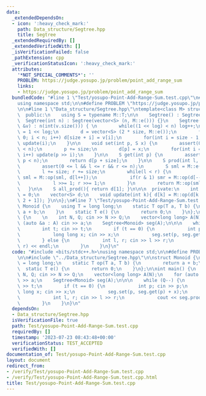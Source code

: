```yaml
---
data:
  _extendedDependsOn:
  - icon: ':heavy_check_mark:'
    path: Data_structure/Segtree.hpp
    title: Segtree
  _extendedRequiredBy: []
  _extendedVerifiedWith: []
  _isVerificationFailed: false
  _pathExtension: cpp
  _verificationStatusIcon: ':heavy_check_mark:'
  attributes:
    '*NOT_SPECIAL_COMMENTS*': ''
    PROBLEM: https://judge.yosupo.jp/problem/point_add_range_sum
    links:
    - https://judge.yosupo.jp/problem/point_add_range_sum
  bundledCode: "#line 1 \"Test/yosupo-Point-Add-Range-Sum.test.cpp\"\n#include <bits/stdc++.h>\n\
    using namespace std;\n\n#define PROBLEM \"https://judge.yosupo.jp/problem/point_add_range_sum\"\
    \n\n#line 1 \"Data_structure/Segtree.hpp\"\ntemplate<class M> struct Segtree {\n\
    \  public:\n    using S = typename M::T;\n\n    Segtree() : Segtree(0) {}\n  \
    \  Segtree(int n) : Segtree(vector<S> (n, M::e())) {}\n    Segtree(const vector<S>\
    \ &v) : n(int(v.size())) { \n        while((1 << log) < n) log++;\n        size\
    \ = 1 << log;\n        d = vector<S> (2 * size, M::e());\n        for(int i =\
    \ 0; i < n; i++) d[size + i] = v[i];\n        for(int i = size - 1; i >= 1; i--)\
    \ update(i);\n    }\n\n    void set(int p, S x) {\n        assert(0 <= p && p\
    \ < n);\n        p += size;\n        d[p] = x;\n        for(int i = 1; i <= log;\
    \ i++) update(p >> i);\n    }\n\n    S get(int p) {\n        assert(0 <= p &&\
    \ p < n);\n        return d[p + size];\n    }\n\n    S prod(int l, int r) {\n\
    \        assert(0 <= l && l <= r && r <= n);\n        S sml = M::e(), smr = M::e();\n\
    \        l += size; r += size;\n        while(l < r) {\n            if(l & 1)\
    \ sml = M::op(sml, d[l++]);\n            if(r & 1) smr = M::op(d[--r], smr);\n\
    \            l >>= 1; r >>= 1;\n        }\n        return M::op(sml, smr);\n \
    \   }\n\n    S all_prod(){ return d[1]; }\n\n\n  private:\n    int n, size, log\
    \ = 0;\n    vector<S> d;\n    void update(int k){ d[k] = M::op(d[k * 2], d[k *\
    \ 2 + 1]); }\n\n};\n#line 7 \"Test/yosupo-Point-Add-Range-Sum.test.cpp\"\n\nstruct\
    \ Monoid {\n    using T = long long;\n    static T op(T a, T b) {\n        return\
    \ a + b;\n    }\n    static T e() {\n        return 0;\n    }\n};\n\nint main()\
    \ {\n    \n    int N, Q; cin >> N >> Q;\n    vector<long long> A(N);\n    for\
    \ (auto &a : A) cin >> a;\n    Segtree<Monoid> seg(A);\n\n\n    while (Q--) {\n\
    \        int t; cin >> t;\n        if (t == 0) {\n            int p; cin >> p;\n\
    \            long long x; cin >> x;\n            seg.set(p, seg.get(p) + x);\n\
    \        } else {\n            int l, r; cin >> l >> r;\n            cout << seg.prod(l,\
    \ r) << endl;\n        }\n    }\n}\n"
  code: "#include <bits/stdc++.h>\nusing namespace std;\n\n#define PROBLEM \"https://judge.yosupo.jp/problem/point_add_range_sum\"\
    \n\n#include \"../Data_structure/Segtree.hpp\"\n\nstruct Monoid {\n    using T\
    \ = long long;\n    static T op(T a, T b) {\n        return a + b;\n    }\n  \
    \  static T e() {\n        return 0;\n    }\n};\n\nint main() {\n    \n    int\
    \ N, Q; cin >> N >> Q;\n    vector<long long> A(N);\n    for (auto &a : A) cin\
    \ >> a;\n    Segtree<Monoid> seg(A);\n\n\n    while (Q--) {\n        int t; cin\
    \ >> t;\n        if (t == 0) {\n            int p; cin >> p;\n            long\
    \ long x; cin >> x;\n            seg.set(p, seg.get(p) + x);\n        } else {\n\
    \            int l, r; cin >> l >> r;\n            cout << seg.prod(l, r) << endl;\n\
    \        }\n    }\n}\n"
  dependsOn:
  - Data_structure/Segtree.hpp
  isVerificationFile: true
  path: Test/yosupo-Point-Add-Range-Sum.test.cpp
  requiredBy: []
  timestamp: '2023-07-23 08:43:48+00:00'
  verificationStatus: TEST_ACCEPTED
  verifiedWith: []
documentation_of: Test/yosupo-Point-Add-Range-Sum.test.cpp
layout: document
redirect_from:
- /verify/Test/yosupo-Point-Add-Range-Sum.test.cpp
- /verify/Test/yosupo-Point-Add-Range-Sum.test.cpp.html
title: Test/yosupo-Point-Add-Range-Sum.test.cpp
---
```

